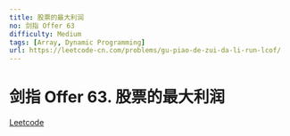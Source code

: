 ```yaml
---
title: 股票的最大利润
no: 剑指 Offer 63
difficulty: Medium
tags: [Array, Dynamic Programming]
url: https://leetcode-cn.com/problems/gu-piao-de-zui-da-li-run-lcof/
---
```


# 剑指 Offer 63. 股票的最大利润

[Leetcode](https://leetcode-cn.com/problems/gu-piao-de-zui-da-li-run-lcof/)

